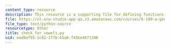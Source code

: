 ```yaml
---
content_type: resource
description: This resource is a supporting file for defining functions.
file: https://ol-ocw-studio-app-qa.s3.amazonaws.com/courses/6-189-a-gentle-introduction-to-programming-using-python-january-iap-2011/ead8af051c821f7b61a6f45be4671390_check_for_vowels.py
file_type: text/python-source
resourcetype: Other
title: check_for_vowels.py
uid: ead8af05-1c82-1f7b-61a6-f45be4671390
---
```

